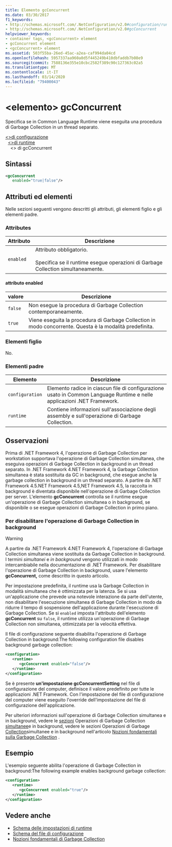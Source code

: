 ```yaml
---
title: Elemento gcConcurrent
ms.date: 03/30/2017
f1_keywords:
- http://schemas.microsoft.com/.NetConfiguration/v2.0#configuration/runtime/gcConcurrent
- http://schemas.microsoft.com/.NetConfiguration/v2.0#gcConcurrent
helpviewer_keywords:
- container tags, <gcConcurrent> element
- gcConcurrent element
- <gcConcurrent> element
ms.assetid: 503f55ba-26ed-45ac-a2ea-caf994da04cd
ms.openlocfilehash: 5957337aa960a0d5f445249b410dbfaddb7b08e9
ms.sourcegitcommit: 7588136e355e10cbc2582f389c90c127363c02a5
ms.translationtype: MT
ms.contentlocale: it-IT
ms.lasthandoff: 03/14/2020
ms.locfileid: "79400043"
---
```

# <a name="gcconcurrent-element"></a>\<elemento> gcConcurrent

Specifica se in Common Language Runtime viene eseguita una procedura di Garbage Collection in un thread separato.

[\<>di configurazione](../configuration-element.md)\
&nbsp;&nbsp;[\<>di runtime](runtime-element.md)\
&nbsp;&nbsp;&nbsp;&nbsp;\<> di gcConcurrent

## <a name="syntax"></a>Sintassi

```xml
<gcConcurrent
   enabled="true|false"/>
```

## <a name="attributes-and-elements"></a>Attributi ed elementi

Nelle sezioni seguenti vengono descritti gli attributi, gli elementi figlio e gli elementi padre.

### <a name="attributes"></a>Attributes

|Attributo|Descrizione|
|---------------|-----------------|
|`enabled`|Attributo obbligatorio.<br /><br />Specifica se il runtime esegue operazioni di Garbage Collection simultaneamente.|

#### <a name="enabled-attribute"></a>attributo enabled

|valore|Descrizione|
|-----------|-----------------|
|`false`|Non esegue la procedura di Garbage Collection contemporaneamente.|
|`true`|Viene eseguita la procedura di Garbage Collection in modo concorrente. Questa è la modalità predefinita.|

### <a name="child-elements"></a>Elementi figlio

No.

### <a name="parent-elements"></a>Elementi padre

|Elemento|Descrizione|
|-------------|-----------------|
|`configuration`|Elemento radice in ciascun file di configurazione usato in Common Language Runtime e nelle applicazioni .NET Framework.|
|`runtime`|Contiene informazioni sull'associazione degli assembly e sull'operazione di Garbage Collection.|

## <a name="remarks"></a>Osservazioni

Prima di .NET Framework 4, l'operazione di Garbage Collection per workstation supportava l'operazione di Garbage Collection simultanea, che eseguiva operazioni di Garbage Collection in background in un thread separato. In .NET Framework 4.NET Framework 4, la Garbage Collection simultanea è stata sostituita da GC in background, che esegue anche la garbage collection in background in un thread separato. A partire da .NET Framework 4.5.NET Framework 4.5,NET Framework 4.5, la raccolta in background è diventata disponibile nell'operazione di Garbage Collection per server. L'elemento **gcConcurrent** controlla se il runtime esegue un'operazione di Garbage Collection simultanea o in background, se disponibile o se esegue operazioni di Garbage Collection in primo piano.

### <a name="to-disable-background-garbage-collection"></a>Per disabilitare l'operazione di Garbage Collection in background

> [!WARNING]
> A partire da .NET Framework 4.NET Framework 4, l'operazione di Garbage Collection simultanea viene sostituita da Garbage Collection in background. I termini *simultanei* e *in background* vengono utilizzati in modo intercambiabile nella documentazione di .NET Framework. Per disabilitare l'operazione di Garbage Collection in background, usare l'elemento **gcConcurrent,** come descritto in questo articolo.

Per impostazione predefinita, il runtime usa la Garbage Collection in modalità simultanea che è ottimizzata per la latenza. Se si usa un'applicazione che prevede una notevole interazione da parte dell'utente, non disabilitare l'esecuzione simultanea di Garbage Collection in modo da ridurre il tempo di sospensione dell'applicazione durante l'esecuzione di Garbage Collection. Se si `enabled` imposta l'attributo dell'elemento **gcConcurrent** su `false`, il runtime utilizza un'operazione di Garbage Collection non simultanea, ottimizzata per la velocità effettiva.

Il file di configurazione seguente disabilita l'operazione di Garbage Collection in background:The following configuration file disables background garbage collection:

```xml
<configuration>
   <runtime>
      <gcConcurrent enabled="false"/>
   </runtime>
</configuration>
```

Se è presente **un'impostazione gcConcurrentSetting** nel file di configurazione del computer, definisce il valore predefinito per tutte le applicazioni .NET Framework. Con l'impostazione del file di configurazione del computer viene eseguito l'override dell'impostazione del file di configurazione dell'applicazione.

Per ulteriori informazioni sull'operazione di Garbage Collection simultanea e in background, vedere le [sezioni](../../../../standard/garbage-collection/fundamentals.md#background-server-garbage-collection) Operazioni di Garbage Collection [simultanee](../../../../standard/garbage-collection/fundamentals.md#concurrent-garbage-collection)e in background, vedere le sezioni Operazioni di Garbage [Collection](../../../../standard/garbage-collection/fundamentals.md#background-workstation-garbage-collection)simultanee e in background nell'articolo [Nozioni fondamentali sulla Garbage Collection](../../../../standard/garbage-collection/fundamentals.md) .

## <a name="example"></a>Esempio

L'esempio seguente abilita l'operazione di Garbage Collection in background:The following example enables background garbage collection:

```xml
<configuration>
   <runtime>
      <gcConcurrent enabled="true"/>
   </runtime>
</configuration>
```

## <a name="see-also"></a>Vedere anche

- [Schema delle impostazioni di runtime](index.md)
- [Schema del file di configurazione](../index.md)
- [Nozioni fondamentali di Garbage Collection](../../../../standard/garbage-collection/fundamentals.md)
